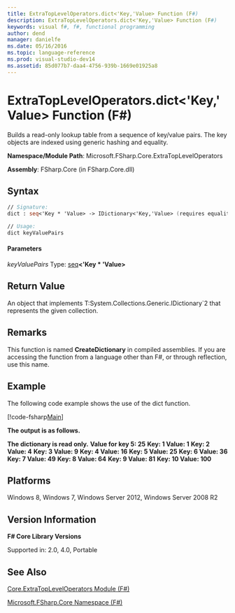 ```yaml
---
title: ExtraTopLevelOperators.dict<'Key,'Value> Function (F#)
description: ExtraTopLevelOperators.dict<'Key,'Value> Function (F#)
keywords: visual f#, f#, functional programming
author: dend
manager: danielfe
ms.date: 05/16/2016
ms.topic: language-reference
ms.prod: visual-studio-dev14
ms.assetid: 85d077b7-daa4-4756-939b-1669e01925a8 
---
```


# ExtraTopLevelOperators.dict<'Key,'Value> Function (F#)

Builds a read-only lookup table from a sequence of key/value pairs. The key objects are indexed using generic hashing and equality.

**Namespace/Module Path**: Microsoft.FSharp.Core.ExtraTopLevelOperators

**Assembly**: FSharp.Core (in FSharp.Core.dll)


## Syntax

```fsharp
// Signature:
dict : seq<'Key * 'Value> -> IDictionary<'Key,'Value> (requires equality)

// Usage:
dict keyValuePairs
```

#### Parameters
*keyValuePairs*
Type: [seq](https://msdn.microsoft.com/library/2f0c87c6-8a0d-4d33-92a6-10d1d037ce75)**&lt;'Key &#42; 'Value&gt;**

## Return Value

An object that implements T:System.Collections.Generic.IDictionary&#96;2 that represents the given collection.

## Remarks
This function is named **CreateDictionary** in compiled assemblies. If you are accessing the function from a language other than F#, or through reflection, use this name.

## Example

The following code example shows the use of the dict function.

[!code-fsharp[Main](snippets/fscorelib2/snippet1.fs)]

**The output is as follows.**

**The dictionary is read only.**
**Value for key 5: 25**
**Key: 1 Value: 1**
**Key: 2 Value: 4**
**Key: 3 Value: 9**
**Key: 4 Value: 16**
**Key: 5 Value: 25**
**Key: 6 Value: 36**
**Key: 7 Value: 49**
**Key: 8 Value: 64**
**Key: 9 Value: 81**
**Key: 10 Value: 100**
## Platforms
Windows 8, Windows 7, Windows Server 2012, Windows Server 2008 R2


## Version Information
**F# Core Library Versions**

Supported in: 2.0, 4.0, Portable




## See Also
[Core.ExtraTopLevelOperators Module &#40;F&#35;&#41;](Core.ExtraTopLevelOperators-Module-%5BFSharp%5D.md)

[Microsoft.FSharp.Core Namespace &#40;F&#35;&#41;](Microsoft.FSharp.Core-Namespace-%5BFSharp%5D.md)

